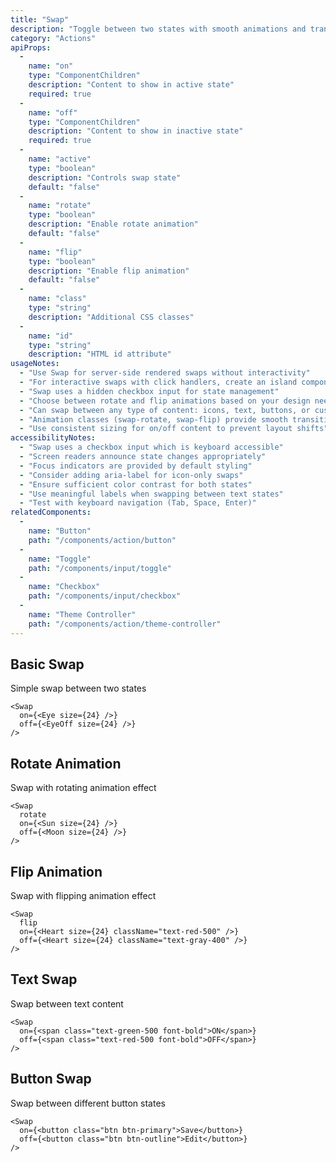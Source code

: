 ```yaml
---
title: "Swap"
description: "Toggle between two states with smooth animations and transitions"
category: "Actions"
apiProps:
  -
    name: "on"
    type: "ComponentChildren"
    description: "Content to show in active state"
    required: true
  -
    name: "off"
    type: "ComponentChildren"
    description: "Content to show in inactive state"
    required: true
  -
    name: "active"
    type: "boolean"
    description: "Controls swap state"
    default: "false"
  -
    name: "rotate"
    type: "boolean"
    description: "Enable rotate animation"
    default: "false"
  -
    name: "flip"
    type: "boolean"
    description: "Enable flip animation"
    default: "false"
  -
    name: "class"
    type: "string"
    description: "Additional CSS classes"
  -
    name: "id"
    type: "string"
    description: "HTML id attribute"
usageNotes:
  - "Use Swap for server-side rendered swaps without interactivity"
  - "For interactive swaps with click handlers, create an island component"
  - "Swap uses a hidden checkbox input for state management"
  - "Choose between rotate and flip animations based on your design needs"
  - "Can swap between any type of content: icons, text, buttons, or custom elements"
  - "Animation classes (swap-rotate, swap-flip) provide smooth transitions"
  - "Use consistent sizing for on/off content to prevent layout shifts"
accessibilityNotes:
  - "Swap uses a checkbox input which is keyboard accessible"
  - "Screen readers announce state changes appropriately"
  - "Focus indicators are provided by default styling"
  - "Consider adding aria-label for icon-only swaps"
  - "Ensure sufficient color contrast for both states"
  - "Use meaningful labels when swapping between text states"
  - "Test with keyboard navigation (Tab, Space, Enter)"
relatedComponents:
  -
    name: "Button"
    path: "/components/action/button"
  -
    name: "Toggle"
    path: "/components/input/toggle"
  -
    name: "Checkbox"
    path: "/components/input/checkbox"
  -
    name: "Theme Controller"
    path: "/components/action/theme-controller"
---
```


## Basic Swap

Simple swap between two states

```tsx
<Swap
  on={<Eye size={24} />}
  off={<EyeOff size={24} />}
/>
```

## Rotate Animation

Swap with rotating animation effect

```tsx
<Swap
  rotate
  on={<Sun size={24} />}
  off={<Moon size={24} />}
/>
```

## Flip Animation

Swap with flipping animation effect

```tsx
<Swap
  flip
  on={<Heart size={24} className="text-red-500" />}
  off={<Heart size={24} className="text-gray-400" />}
/>
```

## Text Swap

Swap between text content

```tsx
<Swap
  on={<span class="text-green-500 font-bold">ON</span>}
  off={<span class="text-red-500 font-bold">OFF</span>}
/>
```

## Button Swap

Swap between different button states

```tsx
<Swap
  on={<button class="btn btn-primary">Save</button>}
  off={<button class="btn btn-outline">Edit</button>}
/>
```

